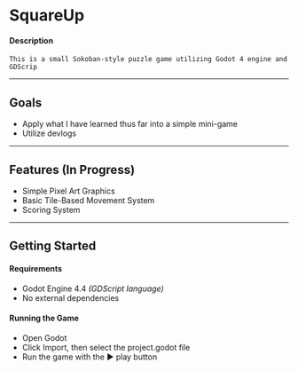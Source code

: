 # SquareUp  
#### Description  
``This is a small Sokoban-style puzzle game utilizing Godot 4 engine and GDScrip``

---

## Goals
-  Apply what I have learned thus far into a simple mini-game  
-  Utilize devlogs
---

## Features (In Progress)
- Simple Pixel Art Graphics
- Basic Tile-Based Movement System  
- Scoring System  

---

## Getting Started
#### Requirements
- Godot Engine 4.4 *(GDScript language)*  
- No external dependencies  

#### Running the Game
- Open Godot
- Click Import, then select the project.godot file
- Run the game with the ▶️ play button

